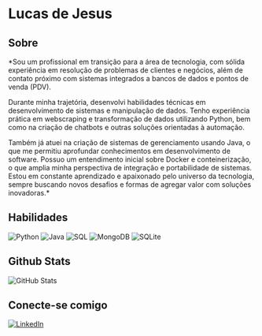 # Lucas de Jesus

## Sobre
*Sou um profissional em transição para a área de tecnologia, com sólida experiência em resolução de problemas de clientes e negócios, além de contato próximo com sistemas integrados a bancos de dados e pontos de venda (PDV). 

 Durante minha trajetória, desenvolvi habilidades técnicas em desenvolvimento de sistemas e manipulação de dados. Tenho experiência prática em webscraping e transformação de dados utilizando Python, bem como na criação de chatbots e outras soluções orientadas à automação.

 Também já atuei na criação de sistemas de gerenciamento usando Java, o que me permitiu aprofundar conhecimentos em desenvolvimento de software. Possuo um entendimento inicial sobre Docker e conteinerização, o que amplia minha perspectiva de integração e portabilidade de sistemas. Estou em constante aprendizado e apaixonado pelo universo da tecnologia, sempre buscando novos desafios e formas de agregar valor com soluções inovadoras.*


## Habilidades
![Python](https://img.shields.io/badge/python-224?style=for-the-badge&logo=python&logoColor=ffdd54)
![Java](https://img.shields.io/badge/java-%23ED8B00.svg?style=for-the-badge&logo=openjdk&logoColor=white)
![SQL](https://img.shields.io/badge/SQL-aaa?style=for-the-badge&logo=labelColor=&color=000)
![MongoDB](https://img.shields.io/badge/MongoDB-%234ea94b.svg?style=for-the-badge&logo=mongodb&logoColor=white)
![SQLite](https://img.shields.io/badge/SQLite-000?style=for-the-badge&logo=sqlite&logoColor=07405E)


## Github Stats
![GitHub Stats](https://github-readme-stats.vercel.app/api?username=lucasscidata&show_icons=true&hide=contribs,prs&cache_seconds=86400&theme=github_dark)

## Conecte-se comigo
[![LinkedIn](https://img.shields.io/badge/LinkedIn-002?style=for-the-badge&logo=linkedin&logoColor=white)](https://www.linkedin.com/in/lucas-de-jesus-1503ba323/)
